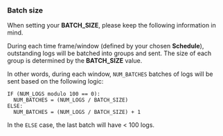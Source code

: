 ### Batch size

When setting your **BATCH_SIZE**, please keep the following information in mind.

During each time frame/window (defined by your chosen **Schedule**), outstanding logs will be batched into groups and sent. The size of each group is determined by the **BATCH_SIZE** value.

In other words, during each window, `NUM_BATCHES` batches of logs will be sent based on the following logic:

```
IF (NUM_LOGS modulo 100 == 0):
  NUM_BATCHES = (NUM_LOGS / BATCH_SIZE)
ELSE:
  NUM_BATCHES = (NUM_LOGS / BATCH_SIZE) + 1
```

In the `ELSE` case, the last batch will have < 100 logs.
